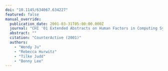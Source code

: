 ```yaml
---
doi: "10.1145/634067.634227"
featured: false
manual_override:
  publication_date: 2001-03-31T05:00:00.000Z
  journal: "CHI '01 Extended Abstracts on Human Factors in Computing Systems"
  abstract: ""
  citation: "CounterActive (2001)"
  authors:
    - "Wendy Ju"
    - "Rebecca Hurwitz"
    - "Tilke Judd"
    - "Bonny Lee"
---
```


<!-- You can add additional content about this publication here if needed -->

